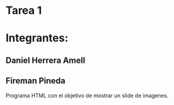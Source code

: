 # Tarea 1

# Integrantes:
## Daniel Herrera Amell
## Fireman Pineda

Programa HTML con el objetivo de mostrar un slide de imagenes.

